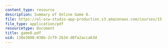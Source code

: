 ```yaml
---
content_type: resource
description: Summary of Online Game 8.
file: https://ol-ocw-studio-app-production.s3.amazonaws.com/courses/15-040-game-theory-for-managers-spring-2004/138e3008030b2cf92634d0fa2acca63d_game8.pdf
file_type: application/pdf
resourcetype: Document
title: game8.pdf
uid: 138e3008-030b-2cf9-2634-d0fa2acca63d
---
```

